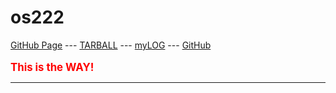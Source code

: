 # os222


[GitHub Page](https://cbkadal.github.io/os222/) ---
[TARBALL](SandBox/cbkadal.tar.xz) ---
[myLOG](TXT/mylog.txt) ---
[GitHub](https://github.com/cbkadal/os222/)
<br><br>
<span style="color:red; font-weight:bold; font-size:larger;">This is the WAY!</span>
<hr>
